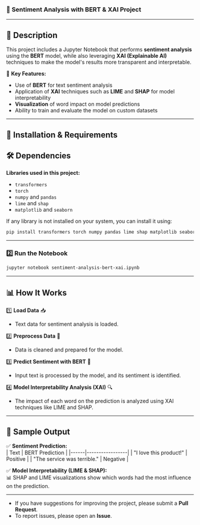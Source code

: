 ### 📄 **Sentiment Analysis with BERT & XAI** Project  
---

## 📌 Description  
This project includes a Jupyter Notebook that performs **sentiment analysis** using the **BERT** model, while also leveraging **XAI (Explainable AI)** techniques to make the model's results more transparent and interpretable.  

🔹 **Key Features:**  
- Use of **BERT** for text sentiment analysis  
- Application of **XAI** techniques such as **LIME** and **SHAP** for model interpretability  
- **Visualization** of word impact on model predictions  
- Ability to train and evaluate the model on custom datasets  


---

## 🔧 Installation & Requirements 

## 🛠️ Dependencies  
**Libraries used in this project:**  
- `transformers`  
- `torch`  
- `numpy` and `pandas`  
- `lime` and `shap`  
- `matplotlib` and `seaborn`   

If any library is not installed on your system, you can install it using:  
```bash
pip install transformers torch numpy pandas lime shap matplotlib seaborn
```

---
### 2️⃣ Run the Notebook  
```bash
jupyter notebook sentiment-analysis-bert-xai.ipynb
```
---

## 📊 How It Works  

1️⃣ **Load Data** 📥  
   - Text data for sentiment analysis is loaded.  

2️⃣ **Preprocess Data** 🔄  
   - Data is cleaned and prepared for the model.  

3️⃣ **Predict Sentiment with BERT** 🤖  
   - Input text is processed by the model, and its sentiment is identified.  

4️⃣ **Model Interpretability Analysis (XAI)** 🔍  
   - The impact of each word on the prediction is analyzed using XAI techniques like LIME and SHAP.  

---

## 📌 Sample Output  

✅ **Sentiment Prediction:**  
| Text | BERT Prediction |
|------|-----------------|
| "I love this product!" | Positive |
| "The service was terrible." | Negative |

✅ **Model Interpretability (LIME & SHAP):**  
📊 SHAP and LIME visualizations show which words had the most influence on the prediction.  

---

- If you have suggestions for improving the project, please submit a **Pull Request**.  
- To report issues, please open an **Issue**.  


